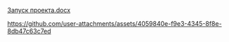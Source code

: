 
[Запуск проекта.docx](https://github.com/user-attachments/files/16386952/default.docx)

https://github.com/user-attachments/assets/4059840e-f9e3-4345-8f8e-8db47c63c7ed

